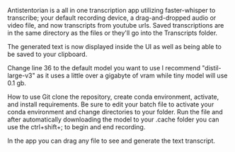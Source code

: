 Antistentorian is a all in one transcription app utilizing faster-whisper to transcribe; your default recording device, a drag-and-dropped audio or video file, and now transcripts from youtube urls. Saved transcriptions are in the same directory as the files or they'll go into the Transcripts folder.

The generated text is now displayed inside the UI as well as being able to be saved to your clipboard.

Change line 36 to the default model you want to use I recommend "distil-large-v3" as it uses a little over a gigabyte of vram while tiny model will use 0.1 gb.

How to use
Git clone the repository, create conda environment, activate, and install requirements. 
Be sure to edit your batch file to activate your conda environment and change directories to your folder.
Run the file and after automatically downloading the model to your .cache folder you can use the ctrl+shift+; to begin and end recording.

In the app you can drag any file to see and generate the text transcript. 

